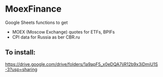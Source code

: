 # MoexFinance
Google Sheets functions to get 
- MOEX (Moscow Exchange) quotes for ETFs, BPIFs
- CPI data for Russia as ber CBR.ru

## To install:
https://drive.google.com/drive/folders/1a9apF5_x0eDQA7jjR12b9x3iDmiU1S-3?usp=sharing
